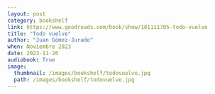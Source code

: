 ```yaml
---
layout: post
category: bookshelf
link: https://www.goodreads.com/book/show/181111705-todo-vuelve
title: "Todo vuelve"
author: "Juan Gómez-Jurado"
when: Noviembre 2023
date: 2023-11-26
audiobook: True
image:
  thumbnail: /images/bookshelf/todovuelve.jpg
  path: /images/bookshelf/todovuelve.jpg
---
```

